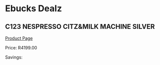 
# Ebucks Dealz
## C123 NESPRESSO CITZ&MILK MACHINE SILVER
[Product Page](https://www.ebucks.com/web/shop/productSelected.do?prodId=1158955674&catId=1157555110)

Price: R4199.00

Savings: 


	